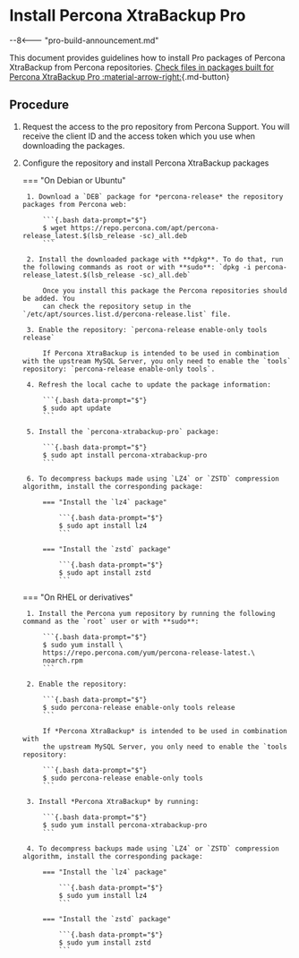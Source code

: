 # Install Percona XtraBackup Pro

--8<--- "pro-build-announcement.md"

This document provides guidelines how to install Pro packages of Percona XtraBackup from Percona repositories. [Check files in packages built for Percona XtraBackup Pro :material-arrow-right:](pro-files.md){.md-button}

## Procedure

1. Request the access to the pro repository from Percona Support. You will receive the client ID and the access token which you use when downloading the packages.

3. Configure the repository and install Percona XtraBackup packages

    === "On Debian or Ubuntu"

        1. Download a `DEB` package for *percona-release* the repository packages from Percona web:

            ```{.bash data-prompt="$"}
            $ wget https://repo.percona.com/apt/percona-release_latest.$(lsb_release -sc)_all.deb
            ```

        2. Install the downloaded package with **dpkg**. To do that, run the following commands as root or with **sudo**: `dpkg -i percona-release_latest.$(lsb_release -sc)_all.deb`
   
            Once you install this package the Percona repositories should be added. You
            can check the repository setup in the `/etc/apt/sources.list.d/percona-release.list` file.

        3. Enable the repository: `percona-release enable-only tools release`

            If Percona XtraBackup is intended to be used in combination with the upstream MySQL Server, you only need to enable the `tools` repository: `percona-release enable-only tools`.

        4. Refresh the local cache to update the package information:

            ```{.bash data-prompt="$"}
            $ sudo apt update
            ```

        5. Install the `percona-xtrabackup-pro` package:

            ```{.bash data-prompt="$"}
            $ sudo apt install percona-xtrabackup-pro
            ```

        6. To decompress backups made using `LZ4` or `ZSTD` compression algorithm, install the corresponding package:

            === "Install the `lz4` package"

                ```{.bash data-prompt="$"}
                $ sudo apt install lz4
                ```

            === "Install the `zstd` package"

                ```{.bash data-prompt="$"}
                $ sudo apt install zstd
                ```

    === "On RHEL or derivatives"

        1. Install the Percona yum repository by running the following command as the `root` user or with **sudo**: 

            ```{.bash data-prompt="$"}
            $ sudo yum install \
            https://repo.percona.com/yum/percona-release-latest.\
            noarch.rpm
            ```

        2. Enable the repository: 

            ```{.bash data-prompt="$"}
            $ sudo percona-release enable-only tools release
            ```

            If *Percona XtraBackup* is intended to be used in combination with
            the upstream MySQL Server, you only need to enable the `tools repository: 

            ```{.bash data-prompt="$"}
            $ sudo percona-release enable-only tools
            ```

        3. Install *Percona XtraBackup* by running:

            ```{.bash data-prompt="$"}
            $ sudo yum install percona-xtrabackup-pro
            ```

        4. To decompress backups made using `LZ4` or `ZSTD` compression algorithm, install the corresponding package:

            === "Install the `lz4` package"

                ```{.bash data-prompt="$"}
                $ sudo yum install lz4
                ```

            === "Install the `zstd` package"

                ```{.bash data-prompt="$"}
                $ sudo yum install zstd
                ```

